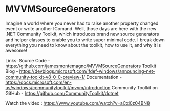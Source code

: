 # MVVMSourceGenerators

Imagine a world where you never had to raise another property changed event or write another IComand. Well, those days are here with the new .NET Community Toolkit, which introduces brand new source generators and helper classes to enable you to write super minimal code. I break down everything you need to know about the toolkit, how to use it, and why it is awesome!

Links:
Source Code - https://github.com/jamesmontemagno/MVVMSourceGenerators
Toolkit Blog -  https://devblogs.microsoft.com/ifdef-windows/announcing-net-community-toolkit-v8-0-0-preview-1/
Documentation - https://docs.microsoft.com/en-us/windows/communitytoolkit/mvvm/introduction
Community Toolkit on GitHub - https://github.com/CommunityToolkit/dotnet

Watch the video : https://www.youtube.com/watch?v=aCxl0z04BN8
